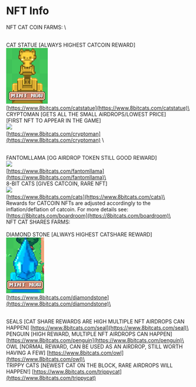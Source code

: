 # NFT Info

NFT CAT COIN FARMS: \\

\
CAT STATUE \[ALWAYS HIGHEST CATCOIN REWARD]\
<img src="../.gitbook/assets/golden1.png" alt="" data-size="original">\
[https://www.8bitcats.com/catstatue](https://www.8bitcats.com/catstatue)\
\
CRYPTOMAN \[GETS ALL THE SMALL AIRDROPS/LOWEST PRICE]\
\[FIRST NFT TO APPEAR IN THE GAME]\
![](https://www.8bitcats.com/static/media/example.ad6c254c.gif)\
[https://www.8bitcats.com/cryptoman](https://www.8bitcats.com/cryptoman) \\

\
FANTOMLLAMA \[OG AIRDROP TOKEN STILL GOOD REWARD]\
![](https://8bitcats.com/static/media/example.5411a699.gif)\
[https://www.8bitcats.com/fantomllama](https://www.8bitcats.com/fantomllama)\
\
8-BIT CATS \[GIVES CATCOIN, RARE NFT]\
![](https://8bitcats.com/static/media/example.5df537bf.gif)\
[https://www.8bitcats.com/cats](https://www.8bitcats.com/cats)\
\
Rewards for CATCOIN NFTs are adjusted accordingly to the inflation/deflation of catcoin. For more details see: [https://8bitcats.com/boardroom](https://8bitcats.com/boardroom)\
\
NFT CAT SHARES FARMS:\
\
DIAMOND STONE \[ALWAYS HIGHEST CATSHARE REWARD] \
![](../.gitbook/assets/crystal1.png)\
[https://www.8bitcats.com/diamondstone](https://www.8bitcats.com/diamondstone)\


\
SEALS \[CAT SHARE REWARDS ARE HIGH MULTIPLE NFT AIRDROPS CAN HAPPEN] [https://www.8bitcats.com/seal](https://www.8bitcats.com/seal)\
\
PENGUIN \[HIGH REWARD, MULTIPLE NFT AIRDROPS CAN HAPPEN]\
[https://www.8bitcats.com/penguin](https://www.8bitcats.com/penguin)\
\
OWL \[NORMAL REWARD, CAN BE USED AS AN AIRDROP, STILL WORTH HAVING A FEW] [https://www.8bitcats.com/owl](https://www.8bitcats.com/owl)\
\
TRIPPY CATS \[NEWEST CAT ON THE BLOCK, RARE AIRDROPS WILL HAPPEN!] [https://www.8bitcats.com/trippycat](https://www.8bitcats.com/trippycat)
